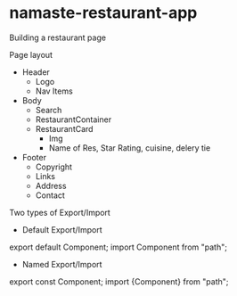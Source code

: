 # namaste-restaurant-app
Building a restaurant page

Page layout

- Header
   - Logo
   - Nav Items
- Body
    - Search
    - RestaurantContainer
    - RestaurantCard
      -  Img
      -  Name of Res, Star Rating, cuisine, delery tie
- Footer
    - Copyright
    - Links
    - Address
    - Contact

Two types of Export/Import

- Default Export/Import

export default Component; import Component from "path";

- Named Export/Import

export const Component; import {Component} from "path";